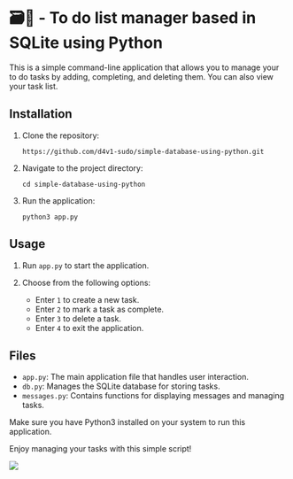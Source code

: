 # 🗃️💾 - To do list manager based in SQLite using Python

This is a simple command-line application that allows you to manage your to do tasks by adding, completing, and deleting them. You can also view your task list.

## Installation

1. Clone the repository:

   ``` shell
   https://github.com/d4v1-sudo/simple-database-using-python.git
   ```

2. Navigate to the project directory:

   ``` shell
   cd simple-database-using-python
   ```

3. Run the application:

   ``` shell
   python3 app.py
   ```

## Usage

1. Run `app.py` to start the application.
2. Choose from the following options:

   - Enter `1` to create a new task.
   - Enter `2` to mark a task as complete.
   - Enter `3` to delete a task.
   - Enter `4` to exit the application.

## Files

- `app.py`: The main application file that handles user interaction.
- `db.py`: Manages the SQLite database for storing tasks.
- `messages.py`: Contains functions for displaying messages and managing tasks.

Make sure you have Python3 installed on your system to run this application.

Enjoy managing your tasks with this simple script!

<a href="https://visitorbadge.io/status?path=https%3A%2F%2Fgithub.com%2Fd4v1-sudo%2Fsimple-database-using-python"><img src="https://api.visitorbadge.io/api/visitors?path=https%3A%2F%2Fgithub.com%2Fd4v1-sudo%2Fsimple-database-using-python&label=Thanks%20for%20dropping%20in&labelColor=%23000000&countColor=%23FFFFFF" /></a>
